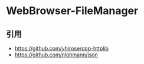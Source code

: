 # WebBrowser-FileManager

## 引用

- https://github.com/yhirose/cpp-httplib
- https://github.com/nlohmann/json
